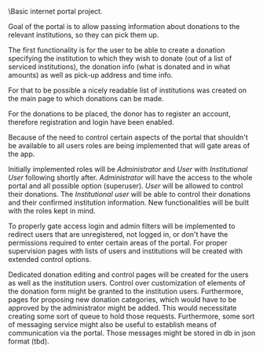 \Basic internet portal project.

Goal of the portal is to allow passing information about donations to the relevant institutions, so they can pick them up.

The first functionality is for the user to be able to create a donation specifying the institution
to which they wish to donate (out of a list of serviced institutions), the donation info (what is donated
and in what amounts) as well as pick-up address and time info.

For that to be possible a nicely readable list of institutions was created on the main page to which donations can be made.

For the donations to be placed, the donor has to register an account, therefore registration and login have been enabled.

Because of the need to control certain aspects of the portal that shouldn't be available to all users roles are being
implemented that will gate areas of the app.

Initially implemented roles will be _Administrator_ and _User_ with _Institutional User_ following shortly after. 
_Administrator_ will have the access to the whole portal and all possible option (superuser).
_User_ will be allowed to control their donations.
The _Institutional user_ will be able to control their donations and their confirmed institution information. 
New functionalities will be built with the roles kept in mind.

To properly gate access login and admin filters will be implemented to redirect users that are unregistered, not logged in,
or don't have the permissions required to enter certain areas of the portal. For proper supervision pages with lists of 
users and institutions will be created with extended control options. 

Dedicated donation editing and control pages will be created for the users as well as the institution users. Control over
customization of elements of the donation form might be granted to the institution users. Furthermore, pages for proposing
new donation categories, which would have to be approved by the administrator might be added. This would necessitate
creating some sort of queue to hold those requests. Furthermore, some sort of messaging service might also be useful to
establish means of communication via the portal. Those messages might be stored in db in json format (tbd).